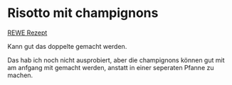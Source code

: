 # Risotto mit champignons

[REWE Rezept](https://www.rewe.de/rezepte/risotto-champignons/)

Kann gut das doppelte gemacht werden.

Das hab ich noch nicht ausprobiert, aber die champignons können gut mit am anfgang mit gemacht werden, anstatt in einer seperaten Pfanne zu machen.
